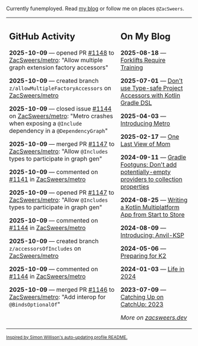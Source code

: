 Currently funemployed. Read [my blog](https://zacsweers.dev/) or follow me on places `@ZacSweers`.

<table><tr><td valign="top" width="60%">

## GitHub Activity
<!-- githubActivity starts -->
**2025-10-09** — opened PR [#1148](https://github.com/ZacSweers/metro/pull/1148) to [ZacSweers/metro](https://github.com/ZacSweers/metro): "Allow multiple graph extension factory accessors"

**2025-10-09** — created branch `z/allowMultipleFactoryAccessors` on [ZacSweers/metro](https://github.com/ZacSweers/metro)

**2025-10-09** — closed issue [#1144](https://github.com/ZacSweers/metro/issues/1144) on [ZacSweers/metro](https://github.com/ZacSweers/metro): "Metro crashes when exposing a `@Include` dependency in a `@DependencyGraph`"

**2025-10-09** — merged PR [#1147](https://github.com/ZacSweers/metro/pull/1147) to [ZacSweers/metro](https://github.com/ZacSweers/metro): "Allow `@Includes` types to participate in graph gen"

**2025-10-09** — commented on [#1141](https://github.com/ZacSweers/metro/issues/1141#issuecomment-3387314112) in [ZacSweers/metro](https://github.com/ZacSweers/metro)

**2025-10-09** — opened PR [#1147](https://github.com/ZacSweers/metro/pull/1147) to [ZacSweers/metro](https://github.com/ZacSweers/metro): "Allow `@Includes` types to participate in graph gen"

**2025-10-09** — commented on [#1144](https://github.com/ZacSweers/metro/issues/1144#issuecomment-3387290956) in [ZacSweers/metro](https://github.com/ZacSweers/metro)

**2025-10-09** — created branch `z/accessorsOfIncludes` on [ZacSweers/metro](https://github.com/ZacSweers/metro)

**2025-10-09** — commented on [#1144](https://github.com/ZacSweers/metro/issues/1144#issuecomment-3387278573) in [ZacSweers/metro](https://github.com/ZacSweers/metro)

**2025-10-09** — merged PR [#1146](https://github.com/ZacSweers/metro/pull/1146) to [ZacSweers/metro](https://github.com/ZacSweers/metro): "Add interop for `@BindsOptionalOf`"
<!-- githubActivity ends -->
</td><td valign="top" width="40%">

## On My Blog
<!-- blog starts -->
**2025-08-18** — [Forklifts Require Training](https://www.zacsweers.dev/forklifts-require-training/)

**2025-07-01** — [Don't use Type-safe Project Accessors with Kotlin Gradle DSL](https://www.zacsweers.dev/dont-use-type-safe-project-accessors-with-kotlin-gradle-dsl/)

**2025-04-03** — [Introducing Metro](https://www.zacsweers.dev/introducing-metro/)

**2025-02-17** — [One Last View of Mom](https://www.zacsweers.dev/one-last-view-of-mom/)

**2024-09-11** — [Gradle Footguns: Don't add potentially-empty providers to collection properties](https://www.zacsweers.dev/gradle-footgun-adding-empty-providers-to-collection-properties/)

**2024-08-25** — [Writing a Kotlin Multiplatform App from Start to Store](https://www.zacsweers.dev/writing-a-kotlin-multiplatform-app-from-start-to-store/)

**2024-08-09** — [Introducing: Anvil-KSP](https://www.zacsweers.dev/introducing-anvil-ksp/)

**2024-05-06** — [Preparing for K2](https://www.zacsweers.dev/preparing-for-k2/)

**2024-01-03** — [Life in 2024](https://www.zacsweers.dev/life-in-2024/)

**2023-07-09** — [Catching Up on CatchUp: 2023](https://www.zacsweers.dev/catching-up-on-catchup-2023/)
<!-- blog ends -->
_More on [zacsweers.dev](https://zacsweers.dev/)_
</td></tr></table>

<sub><a href="https://simonwillison.net/2020/Jul/10/self-updating-profile-readme/">Inspired by Simon Willison's auto-updating profile README.</a></sub>